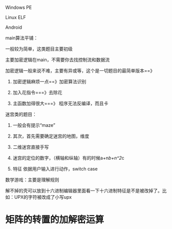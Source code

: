 Windows PE

Linux ELF

Android

main算法平铺：

一般较为简单，这类题目主要初级

主要加密逻辑在main，不需要你去找控制流和数据流

加密逻辑一般来说不难，主要有异或等，这个是一切题目的最简单版本==》

1. 加密逻辑麻烦一点==》加密算法识别
    
2. 加入花指令===》去除花
    
3. 主函数加得很大===》 程序无法反编译，而且卡
    

迷宫类的题目：

1. 一般会有提示“maze”
    
2. 其次，首先需要确定迷宫的地图，维度
    
3. 二维迷宫直接手写
    
4. 迷宫的定位的数字，（横轴和纵轴）有的时候a+n*b+n^2*c
    
5. 特征 依据用户输入进行动作，switch case
    

数学游戏：主要是理解规则

解不掉的壳可以放到十六进制编辑器里面看一下十六进制特征是不是被改掉了。比如：UPX的字符被改成了小写upx

# 矩阵的转置的加解密运算
